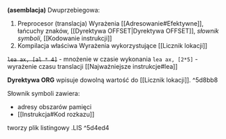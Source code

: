 **(asemblacja)**
Dwuprzebiegowa:
1. Preprocesor (translacja)
	Wyrażenia [[Adresowanie#Efektywne]], łańcuchy znaków, [[Dyrektywa OFFSET|Dyrektywa OFFSET]], *słownik symboli*, [[Kodowanie instrukcji]]
2. Kompilacja właściwa
	Wyrażenia wykorzystujące [[Licznik lokacji]]

~~`lea ax, [al * 4]`~~ - mnożenie w czasie wykonania
`lea ax, [2*5]` - wyrażenie czasu translacji
[[Najważniejsze instrukcje#lea]]

**Dyrektywa ORG** wpisuje dowolną wartość do [[Licznik lokacji]]. ^5d8bb8

Słownik symboli zawiera:
- adresy obszarów pamięci
- [[Instrukcja#Kod rozkazu]]

tworzy plik listingowy .LIS ^5d4ed4